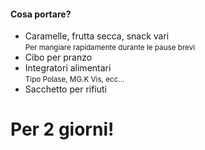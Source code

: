#### Cosa portare?

<ul>
    <li>
        Caramelle, frutta secca, snack vari<br>
        <small>Per mangiare rapidamente durante le pause brevi</small>
    </li>
    <li>
        Cibo per pranzo
    </li>
    <li>
        Integratori alimentari<br>
        <small>Tipo Polase, MG.K Vis, ecc...</small>
    </li>
    <li>
        Sacchetto per rifiuti
    </li>
</ul>

# Per 2 giorni!
